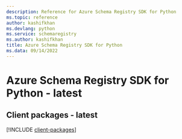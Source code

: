 ```yaml
---
description: Reference for Azure Schema Registry SDK for Python
ms.topic: reference
author: kashifkhan
ms.devlang: python
ms.service: schemaregistry
ms.author: kashifkhan
title: Azure Schema Registry SDK for Python
ms.data: 09/14/2022
---
```

# Azure Schema Registry SDK for Python - latest

## Client packages - latest
[!INCLUDE [client-packages](schema-registry-client-index.md)]